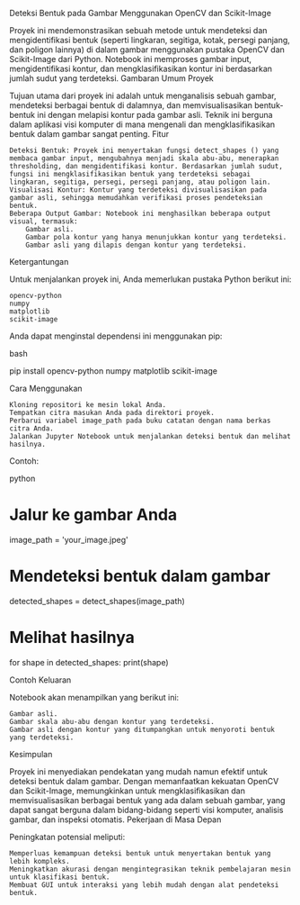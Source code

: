 Deteksi Bentuk pada Gambar Menggunakan OpenCV dan Scikit-Image

Proyek ini mendemonstrasikan sebuah metode untuk mendeteksi dan mengidentifikasi bentuk (seperti lingkaran, segitiga, kotak, persegi panjang, dan poligon lainnya) di dalam gambar menggunakan pustaka OpenCV dan Scikit-Image dari Python. Notebook ini memproses gambar input, mengidentifikasi kontur, dan mengklasifikasikan kontur ini berdasarkan jumlah sudut yang terdeteksi.
Gambaran Umum Proyek

Tujuan utama dari proyek ini adalah untuk menganalisis sebuah gambar, mendeteksi berbagai bentuk di dalamnya, dan memvisualisasikan bentuk-bentuk ini dengan melapisi kontur pada gambar asli. Teknik ini berguna dalam aplikasi visi komputer di mana mengenali dan mengklasifikasikan bentuk dalam gambar sangat penting.
Fitur

    Deteksi Bentuk: Proyek ini menyertakan fungsi detect_shapes () yang membaca gambar input, mengubahnya menjadi skala abu-abu, menerapkan thresholding, dan mengidentifikasi kontur. Berdasarkan jumlah sudut, fungsi ini mengklasifikasikan bentuk yang terdeteksi sebagai lingkaran, segitiga, persegi, persegi panjang, atau poligon lain.
    Visualisasi Kontur: Kontur yang terdeteksi divisualisasikan pada gambar asli, sehingga memudahkan verifikasi proses pendeteksian bentuk.
    Beberapa Output Gambar: Notebook ini menghasilkan beberapa output visual, termasuk:
        Gambar asli.
        Gambar pola kontur yang hanya menunjukkan kontur yang terdeteksi.
        Gambar asli yang dilapis dengan kontur yang terdeteksi.

Ketergantungan

Untuk menjalankan proyek ini, Anda memerlukan pustaka Python berikut ini:

    opencv-python
    numpy
    matplotlib
    scikit-image

Anda dapat menginstal dependensi ini menggunakan pip:

bash

pip install opencv-python numpy matplotlib scikit-image

Cara Menggunakan

    Kloning repositori ke mesin lokal Anda.
    Tempatkan citra masukan Anda pada direktori proyek.
    Perbarui variabel image_path pada buku catatan dengan nama berkas citra Anda.
    Jalankan Jupyter Notebook untuk menjalankan deteksi bentuk dan melihat hasilnya.

Contoh:

python

# Jalur ke gambar Anda
image_path = 'your_image.jpeg'

# Mendeteksi bentuk dalam gambar
detected_shapes = detect_shapes(image_path)

# Melihat hasilnya
for shape in detected_shapes:
    print(shape)

Contoh Keluaran

Notebook akan menampilkan yang berikut ini:

    Gambar asli.
    Gambar skala abu-abu dengan kontur yang terdeteksi.
    Gambar asli dengan kontur yang ditumpangkan untuk menyoroti bentuk yang terdeteksi.

Kesimpulan

Proyek ini menyediakan pendekatan yang mudah namun efektif untuk deteksi bentuk dalam gambar. Dengan memanfaatkan kekuatan OpenCV dan Scikit-Image, memungkinkan untuk mengklasifikasikan dan memvisualisasikan berbagai bentuk yang ada dalam sebuah gambar, yang dapat sangat berguna dalam bidang-bidang seperti visi komputer, analisis gambar, dan inspeksi otomatis.
Pekerjaan di Masa Depan

Peningkatan potensial meliputi:

    Memperluas kemampuan deteksi bentuk untuk menyertakan bentuk yang lebih kompleks.
    Meningkatkan akurasi dengan mengintegrasikan teknik pembelajaran mesin untuk klasifikasi bentuk.
    Membuat GUI untuk interaksi yang lebih mudah dengan alat pendeteksi bentuk.


